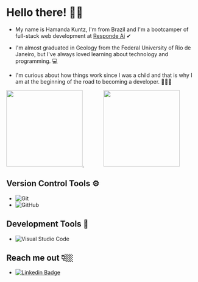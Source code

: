 # Hello there! 👋🏻

- My name is Hamanda Kuntz, I'm from Brazil and I'm a bootcamper of full-stack web development at [Responde Aí](https://page.respondeai.com.br/bootcamp) ✔

- I'm almost graduated in Geology from the Federal University of Rio de Janeiro, but I've always loved learning about technology and programming. 💻
-  I'm curious about how things work since I was a child and that is why I am at the beginning of the road to becoming a developer. 👩🏻‍💻&nbsp;

<a  href="https://github.com/hamandakuntz">
  <img  height="200em" src="https://github-readme-stats.vercel.app/api?username=hamandakuntz&theme=&show_icons=true&title_color=FFFFFF&bg_color=90,784BA0,784BA0,2B86C5&icon_color=F0F2FF&text_color=FFFFFF&border_radius=10&custom_title=My GitHub stats 🚀&hide_border=true">
</a>
&nbsp&nbsp&nbsp&nbsp&nbsp&nbsp&nbsp&nbsp&nbsp&nbsp&nbsp&nbsp
<a  href="https://github.com/hamandakuntz">
  <img  height="200em" src="https://github-readme-stats.vercel.app/api/top-langs/?username=hamandakuntz&theme=&show_icons=true&title_color=FFFFFF&bg_color=90,784BA0,784BA0,2B86C5&icon_color=FFFFFF&text_color=FFFFFF&border_radius=10&custom_title=Languages I've been using 💻&hide_border=true">
</a>

## Version Control Tools ⚙

- ![Git](https://img.shields.io/badge/-Git-333333?style=flat&logo=git)&nbsp;  
- ![GitHub](https://img.shields.io/badge/-GitHub-333333?style=flat&logo=github)
&nbsp;
&nbsp;
## Development Tools 🔧

- ![Visual Studio Code](https://img.shields.io/badge/-Visual%20Studio%20Code-333333?style=flat&logo=visual-studio-code&logoColor=007ACC)
&nbsp;
&nbsp;
## Reach me out 👇🏼
- [![Linkedin Badge](https://img.shields.io/badge/-LinkedIn-blue?style=flat-square&logo=Linkedin&logoColor=white&link=https://www.linkedin.com/in/hamanda-kuntz-1a0866161/)
](https://www.linkedin.com/in/hamanda-kuntz-1a0866161/)
